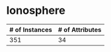 # Ionosphere

| # of Instances | # of Attributes |
|----------------|-----------------|
| 351            | 34              |